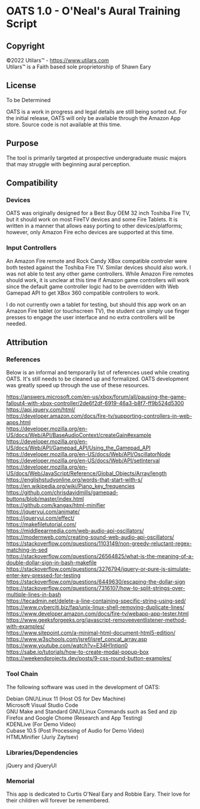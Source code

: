 # OATS 1.0 - O'Neal's Aural Training Script
## Copyright
©2022 Utilars™ - https://www.utilars.com \
Utilars™ is a Faith based sole proprietorship of Shawn Eary

## License
To be Determined

OATS is a work in progress and legal details are still being sorted out. For the initial release, OATS will only be available through the Amazon App store. Source code is not available at this time.

## Purpose
The tool is primarily targeted at prospective undergraduate music majors that may struggle with beginning aural perception.

## Compatibility
### Devices
OATS was originally designed for a Best Buy OEM 32 inch Toshiba Fire TV, but it should work on most FireTV devices and some Fire Tablets. It is written in a manner that allows easy porting to other devices/platforms; however, only Amazon Fire echo devices are supported at this time.

### Input Controllers
An Amazon Fire remote and Rock Candy XBox compatible controler were both tested against the Toshiba Fire TV. Similar devices should also work. I was not able to test any other game controllers. While Amazon Fire remotes should work, it is unclear at this time if Amazon game controllers will work since the default game controller logic had to be overridden with Web Gamepad API to get XBox 360 compatible controllers to work. 

I do not currently own a tablet for testing, but should this app work on an Amazon Fire tablet (or touchscreen TV), the student can simply use finger presses to engage the user interface and no extra controllers will be needed.

## Attribution
### References
Below is an informal and temporarily list of references used while creating OATS. It's still needs to be cleaned up and formalized. OATS development was greatly speed up through the use of these resources.

https://answers.microsoft.com/en-us/xbox/forum/all/pausing-the-game-fallout4-with-xbox-controller/2de6f2df-6919-46a3-b8f7-ff9b524d5300 \
https://api.jquery.com/html/ \
https://developer.amazon.com/docs/fire-tv/supporting-controllers-in-web-apps.html \
https://developer.mozilla.org/en-US/docs/Web/API/BaseAudioContext/createGain#example \
https://developer.mozilla.org/en-US/docs/Web/API/Gamepad_API/Using_the_Gamepad_API \
https://developer.mozilla.org/en-US/docs/Web/API/OscillatorNode \
https://developer.mozilla.org/en-US/docs/Web/API/setInterval \
https://developer.mozilla.org/en-US/docs/Web/JavaScript/Reference/Global_Objects/Array/length \
https://englishstudyonline.org/words-that-start-with-s/ \
https://en.wikipedia.org/wiki/Piano_key_frequencies \
https://github.com/chrisdavidmills/gamepad-buttons/blob/master/index.html \
https://github.com/kangax/html-minifier \
https://jqueryui.com/animate/ \
https://jqueryui.com/effect/ \
https://makefiletutorial.com/ \
https://middleearmedia.com/web-audio-api-oscillators/ \
https://modernweb.com/creating-sound-web-audio-api-oscillators/ \
https://stackoverflow.com/questions/1103149/non-greedy-reluctant-regex-matching-in-sed \
https://stackoverflow.com/questions/26564825/what-is-the-meaning-of-a-double-dollar-sign-in-bash-makefile \
https://stackoverflow.com/questions/3276794/jquery-or-pure-js-simulate-enter-key-pressed-for-testing \
https://stackoverflow.com/questions/6449630/escaping-the-dollar-sign \
https://stackoverflow.com/questions/7316107/how-to-split-strings-over-multiple-lines-in-bash \
https://tecadmin.net/delete-a-line-containing-specific-string-using-sed/ \
https://www.cyberciti.biz/faq/unix-linux-shell-removing-duplicate-lines/ \
https://www.developer.amazon.com/docs/fire-tv/webapp-app-tester.html \
https://www.geeksforgeeks.org/javascript-removeeventlistener-method-with-examples/ \
https://www.sitepoint.com/a-minimal-html-document-html5-edition/ \
https://www.w3schools.com/jsref/jsref_concat_array.asp \
https://www.youtube.com/watch?v=E34H1ntipn0 \
https://sabe.io/tutorials/how-to-create-modal-popup-box \
https://weekendprojects.dev/posts/9-css-round-button-examples/

### Tool Chain
The following software was used in the development of OATS: 

Debian GNU\Linux 11 (Host OS for Dev Machine)\
Microsoft Visual Studio Code\
GNU Make and Standard GNU\Linux Commands such as Sed and zip\
Firefox and Google Chome (Research and App Testing)\
KDENLive (For Demo Video)\
Cubase 10.5 (Post Processing of Audio for Demo Video)\
HTMLMinifier (Juriy Zaytsev)

### Libraries/Dependencies
jQuery and jQueryUI
### Memorial
This app is dedicated to Curtis O'Neal Eary and Robbie Eary. Their love for their children will forever be remembered.
